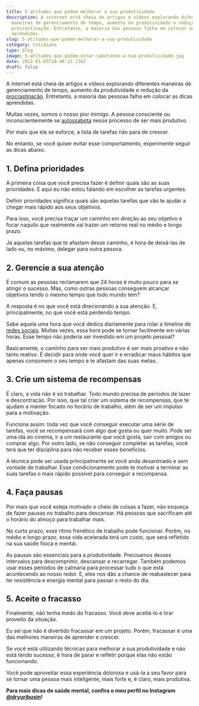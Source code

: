 ```yaml
---
title: 5 atitudes que podem melhorar a sua produtividade
description: A internet está cheia de artigos e vídeos explorando diferentes
  maneiras de gerenciamento de tempo, aumento da produtividade e redução da
  procrastinação. Entretanto, a maioria das pessoas falha em colocar as dicas
  aprendidas.
slug: 5-atitudes-que-podem-melhorar-a-sua-produtividade
category: Cotidiano
type: blog
image: 5-atitudes-que-podem-estar-sabotando-a-sua-produtividade.jpg
date: 2022-01-05T10:40:12.136Z
draft: false
---
```


A internet está cheia de artigos e vídeos explorando diferentes maneiras de gerenciamento de tempo, aumento da produtividade e redução da [procrastinação](https://yuribusin.com.br/como-evitar-a-procrastinacao/). Entretanto, a maioria das pessoas falha em colocar as dicas aprendidas.

Muitas vezes, somos o nosso pior inimigo. A pessoa consciente ou inconscientemente se [autossabota](https://yuribusin.com.br/autossabotagem-como-identificar/) nesse processo de ser mais produtivo.

Por mais que ela se esforce, a lista de tarefas não para de crescer.

No entanto, se você quiser evitar esse comportamento, experimente seguir as dicas abaixo.

## 1. Defina prioridades

A primeira coisa que você precisa fazer é definir quais são as suas prioridades. E aqui eu não estou falando em escolher as tarefas urgentes.

Definir prioridades significa quais são aquelas tarefas que vão te ajudar a chegar mais rápido aos seus objetivos.

Para isso, você precisa traçar um caminho em direção ao seu objetivo e focar naquilo que realmente vai trazer um retorno real no médio e longo prazo.

Já aquelas tarefas que te afastam desse caminho, é hora de deixá-las de lado ou, no máximo, delegar para outra pessoa.

## 2. Gerencie a sua atenção

É comum as pessoas reclamarem que 24 horas é muito pouco para se atingir o sucesso. Mas, como outras pessoas conseguem alcançar objetivos tendo o mesmo tempo que todo mundo tem?

A resposta é no que você está direcionando a sua atenção. E, principalmente, no que você está perdendo tempo.

Sabe aquela uma hora que você dedica diariamente para rolar a timeline de [redes sociais](https://yuribusin.com.br/como-as-redes-sociais-podem-deixar-ansioso/). Muitas vezes, essa hora pode se tornar facilmente em várias horas. Esse tempo não poderia ser investido em um projeto pessoal?

Basicamente, o caminho para ser mais produtivo é ser mais proativo e não tanto reativo. É decidir para onde você quer ir e erradicar maus hábitos que apenas consomem o seu tempo e te afastam das suas metas.

## 3. Crie um sistema de recompensas

É claro, a vida não é só trabalhar. Todo mundo precisa de períodos de lazer e descontração. Por isso, que tal criar um sistema de recompensas, que te ajudam a manter focado no horário de trabalho, além de ser um impulso para a motivação.

Funciona assim: toda vez que você conseguir executar uma série de tarefas, você se recompensará com algo que gosta ou quer muito. Pode ser uma ida ao cinema, ir a um restaurante que você gosta, sair com amigos ou comprar algo. Por outro lado, se não conseguir completar as tarefas, você terá que ter disciplina para não receber esses benefícios.

A técnica pode ser usada principalmente se você anda desanimado e sem vontade de trabalhar. Esse condicionamento pode te motivar a terminar as suas tarefas o mais rápido possível para conseguir a recompensa.

## 4. Faça pausas

Por mais que você esteja motivado e cheio de coisas a fazer, não esqueça de fazer pausas no trabalho para descansar. Há pessoas que sacrificam até o horário do almoço para trabalhar mais.

No curto prazo, esse ritmo frenético de trabalho pode funcionar. Porém, no médio e longo prazo, essa vida acelerada terá um custo, que será refletido na sua saúde física e mental.

As pausas são essenciais para a produtividade. Precisamos desses intervalos para descomprimir, descansar e recarregar. Também podemos usar esses períodos de calmaria para processar tudo o que está acontecendo ao nosso redor. E, eles nos dão a chance de reabastecer para ter resistência e energia mental para passar o resto do dia.

## 5. Aceite o fracasso

Finalmente, não tenha medo do fracasso. Você deve aceitá-lo e tirar proveito da situação.

Eu sei que não é divertido fracassar em um projeto. Porém, fracassar é uma das melhores maneiras de aprender e crescer.

Se você está utilizando técnicas para melhorar a sua produtividade e não está tendo sucesso, é hora de parar e refletir porque elas não estão funcionando.

Você pode aproveitar essa experiência dolorosa e usá-la a seu favor para se tornar uma pessoa mais inteligente, mais forte e, é claro, mais produtiva.

**Para mais dicas de saúde mental, confira o meu perfil no Instagram [@dryuribusin](https://www.instagram.com/dryuribusin/)!**
